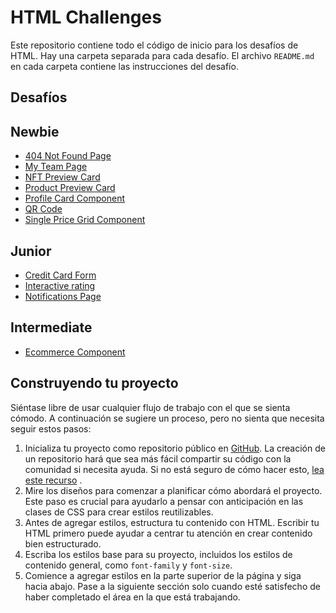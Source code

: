 # HTML Challenges

Este repositorio contiene todo el código de inicio para los desafíos de HTML. Hay una carpeta separada para cada desafío. El archivo `README.md` en cada carpeta contiene las instrucciones del desafío.

## Desafíos

## Newbie
- [404 Not Found Page](./404-not-found-page/)
- [My Team Page](./my-team-page/)
- [NFT Preview Card](./nft-preview-card/)
- [Product Preview Card](./product-preview-card/)
- [Profile Card Component](./profile-card-component/)
- [QR Code](./qr-code-component/)
- [Single Price Grid Component](./single-price-grid/)

## Junior
- [Credit Card Form](./card-details-form/)
- [Interactive rating](./interactive-rating/)
- [Notifications Page](./notifications-page/)

## Intermediate
- [Ecommerce Component](./ecommerce-component/)


## Construyendo tu proyecto

Siéntase libre de usar cualquier flujo de trabajo con el que se sienta cómodo. A continuación se sugiere un proceso, pero no sienta que necesita seguir estos pasos:

1. Inicializa tu proyecto como repositorio público en [GitHub](https://github.com/). La creación de un repositorio hará que sea más fácil compartir su código con la comunidad si necesita ayuda. Si no está seguro de cómo hacer esto, [lea este recurso](https://guias.makeitreal.camp/git) .
2. Mire los diseños para comenzar a planificar cómo abordará el proyecto. Este paso es crucial para ayudarlo a pensar con anticipación en las clases de CSS para crear estilos reutilizables.
3. Antes de agregar estilos, estructura tu contenido con HTML. Escribir tu HTML primero puede ayudar a centrar tu atención en crear contenido bien estructurado.
4. Escriba los estilos base para su proyecto, incluidos los estilos de contenido general, como `font-family` y `font-size`.
5. Comience a agregar estilos en la parte superior de la página y siga hacia abajo. Pase a la siguiente sección solo cuando esté satisfecho de haber completado el área en la que está trabajando.

